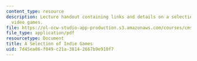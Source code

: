 ```yaml
---
content_type: resource
description: Lecture handout containing links and details on a selection of indie
  video games.
file: https://ol-ocw-studio-app-production.s3.amazonaws.com/courses/cms-611j-creating-video-games-fall-2014/7d45ea86f049c21a38142667b9e910f7_MITCMS_611JF14_ASeleOfInGa.pdf
file_type: application/pdf
resourcetype: Document
title: A Selection of Indie Games
uid: 7d45ea86-f049-c21a-3814-2667b9e910f7
---
```

